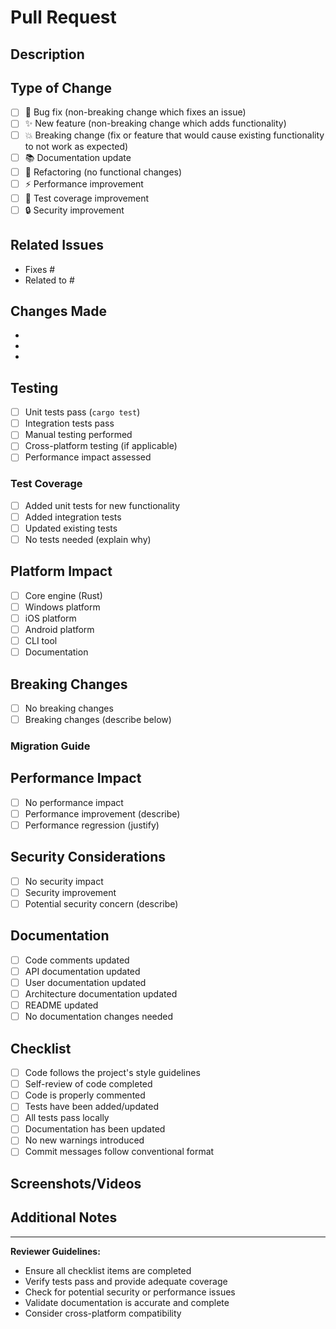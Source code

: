 # Pull Request

## Description
<!-- Provide a brief description of the changes in this PR -->

## Type of Change
<!-- Mark the relevant option with an "x" -->
- [ ] 🐛 Bug fix (non-breaking change which fixes an issue)
- [ ] ✨ New feature (non-breaking change which adds functionality)
- [ ] 💥 Breaking change (fix or feature that would cause existing functionality to not work as expected)
- [ ] 📚 Documentation update
- [ ] 🔧 Refactoring (no functional changes)
- [ ] ⚡ Performance improvement
- [ ] 🧪 Test coverage improvement
- [ ] 🔒 Security improvement

## Related Issues
<!-- Link to related issues using "Fixes #123" or "Closes #123" -->
- Fixes #
- Related to #

## Changes Made
<!-- List the main changes made in this PR -->
- 
- 
- 

## Testing
<!-- Describe the testing you've performed -->
- [ ] Unit tests pass (`cargo test`)
- [ ] Integration tests pass
- [ ] Manual testing performed
- [ ] Cross-platform testing (if applicable)
- [ ] Performance impact assessed

### Test Coverage
<!-- If applicable, describe new tests added -->
- [ ] Added unit tests for new functionality
- [ ] Added integration tests
- [ ] Updated existing tests
- [ ] No tests needed (explain why)

## Platform Impact
<!-- Mark all platforms that are affected by this change -->
- [ ] Core engine (Rust)
- [ ] Windows platform
- [ ] iOS platform  
- [ ] Android platform
- [ ] CLI tool
- [ ] Documentation

## Breaking Changes
<!-- If this is a breaking change, describe what breaks and how to migrate -->
- [ ] No breaking changes
- [ ] Breaking changes (describe below)

### Migration Guide
<!-- If there are breaking changes, provide migration instructions -->

## Performance Impact
<!-- Describe any performance implications -->
- [ ] No performance impact
- [ ] Performance improvement (describe)
- [ ] Performance regression (justify)

## Security Considerations
<!-- Describe any security implications -->
- [ ] No security impact
- [ ] Security improvement
- [ ] Potential security concern (describe)

## Documentation
<!-- Mark all documentation that has been updated -->
- [ ] Code comments updated
- [ ] API documentation updated
- [ ] User documentation updated
- [ ] Architecture documentation updated
- [ ] README updated
- [ ] No documentation changes needed

## Checklist
<!-- Ensure all items are completed before requesting review -->
- [ ] Code follows the project's style guidelines
- [ ] Self-review of code completed
- [ ] Code is properly commented
- [ ] Tests have been added/updated
- [ ] All tests pass locally
- [ ] Documentation has been updated
- [ ] No new warnings introduced
- [ ] Commit messages follow conventional format

## Screenshots/Videos
<!-- If applicable, add screenshots or videos to demonstrate the changes -->

## Additional Notes
<!-- Add any additional notes, concerns, or context for reviewers -->

---

**Reviewer Guidelines:**
- Ensure all checklist items are completed
- Verify tests pass and provide adequate coverage
- Check for potential security or performance issues
- Validate documentation is accurate and complete
- Consider cross-platform compatibility